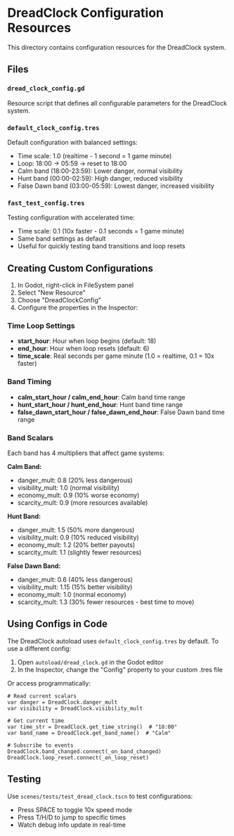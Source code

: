 # DreadClock Configuration Resources

This directory contains configuration resources for the DreadClock system.

## Files

### `dread_clock_config.gd`
Resource script that defines all configurable parameters for the DreadClock system.

### `default_clock_config.tres`
Default configuration with balanced settings:
- Time scale: 1.0 (realtime - 1 second = 1 game minute)
- Loop: 18:00 → 05:59 → reset to 18:00
- Calm band (18:00-23:59): Lower danger, normal visibility
- Hunt band (00:00-02:59): High danger, reduced visibility
- False Dawn band (03:00-05:59): Lowest danger, increased visibility

### `fast_test_config.tres`
Testing configuration with accelerated time:
- Time scale: 0.1 (10x faster - 0.1 seconds = 1 game minute)
- Same band settings as default
- Useful for quickly testing band transitions and loop resets

## Creating Custom Configurations

1. In Godot, right-click in FileSystem panel
2. Select "New Resource"
3. Choose "DreadClockConfig"
4. Configure the properties in the Inspector:

### Time Loop Settings
- **start_hour**: Hour when loop begins (default: 18)
- **end_hour**: Hour when loop resets (default: 6)
- **time_scale**: Real seconds per game minute (1.0 = realtime, 0.1 = 10x faster)

### Band Timing
- **calm_start_hour / calm_end_hour**: Calm band time range
- **hunt_start_hour / hunt_end_hour**: Hunt band time range
- **false_dawn_start_hour / false_dawn_end_hour**: False Dawn band time range

### Band Scalars
Each band has 4 multipliers that affect game systems:

**Calm Band:**
- danger_mult: 0.8 (20% less dangerous)
- visibility_mult: 1.0 (normal visibility)
- economy_mult: 0.9 (10% worse economy)
- scarcity_mult: 0.9 (more resources available)

**Hunt Band:**
- danger_mult: 1.5 (50% more dangerous)
- visibility_mult: 0.9 (10% reduced visibility)
- economy_mult: 1.2 (20% better payouts)
- scarcity_mult: 1.1 (slightly fewer resources)

**False Dawn Band:**
- danger_mult: 0.6 (40% less dangerous)
- visibility_mult: 1.15 (15% better visibility)
- economy_mult: 1.0 (normal economy)
- scarcity_mult: 1.3 (30% fewer resources - best time to move)

## Using Configs in Code

The DreadClock autoload uses `default_clock_config.tres` by default. To use a different config:

1. Open `autoload/dread_clock.gd` in the Godot editor
2. In the Inspector, change the "Config" property to your custom .tres file

Or access programmatically:
```gdscript
# Read current scalars
var danger = DreadClock.danger_mult
var visibility = DreadClock.visibility_mult

# Get current time
var time_str = DreadClock.get_time_string()  # "18:00"
var band_name = DreadClock.get_band_name()  # "Calm"

# Subscribe to events
DreadClock.band_changed.connect(_on_band_changed)
DreadClock.loop_reset.connect(_on_loop_reset)
```

## Testing

Use `scenes/tests/test_dread_clock.tscn` to test configurations:
- Press SPACE to toggle 10x speed mode
- Press T/H/D to jump to specific times
- Watch debug info update in real-time
